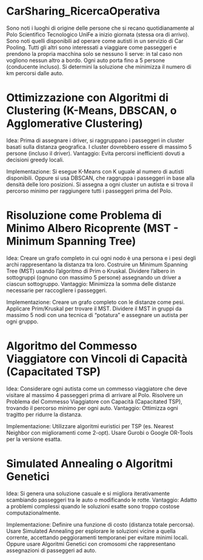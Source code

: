 # CarSharing_RicercaOperativa
 
Sono noti i luoghi di origine delle persone che si recano quotidianamente al Polo Scientifico Tecnologico UniFe a inizio giornata (stessa ora di arrivo). Sono noti quelli disponibili ad operare come autisti in un servizio di Car Pooling. Tutti gli altri sono interessati a viaggiare come passeggeri e prendono la propria macchina solo se nessuno li serve: in tal caso non vogliono nessun altro a bordo. Ogni auto porta fino a 5 persone (conducente incluso). 
Si determini la soluzione che minimizza il numero di km percorsi dalle auto.

# Ottimizzazione con Algoritmi di Clustering (K-Means, DBSCAN, o Agglomerative Clustering)
Idea: Prima di assegnare i driver, si raggruppano i passeggeri in cluster basati sulla distanza geografica. I cluster dovrebbero essere di massimo 5 persone (incluso il driver).
Vantaggio: Evita percorsi inefficienti dovuti a decisioni greedy locali.

Implementazione:
Si esegue K-Means con  K  uguale al numero di autisti disponibili.
Oppure si usa DBSCAN, che raggruppa i passeggeri in base alla densità delle loro posizioni.
Si assegna a ogni cluster un autista e si trova il percorso minimo per raggiungere tutti i passeggeri prima del Polo.

# Risoluzione come Problema di Minimo Albero Ricoprente (MST - Minimum Spanning Tree)
Idea:
Creare un grafo completo in cui ogni nodo è una persona e i pesi degli archi rappresentano la distanza tra loro.
Costruire un Minimum Spanning Tree (MST) usando l’algoritmo di Prim o Kruskal.
Dividere l’albero in sottogruppi (ognuno con massimo 5 persone) assegnando un driver a ciascun sottogruppo.
Vantaggio: Minimizza la somma delle distanze necessarie per raccogliere i passeggeri.

Implementazione:
Creare un grafo completo con le distanze come pesi.
Applicare Prim/Kruskal per trovare il MST.
Dividere il MST in gruppi da massimo 5 nodi con una tecnica di “potatura” e assegnare un autista per ogni gruppo.

# Algoritmo del Commesso Viaggiatore con Vincoli di Capacità (Capacitated TSP)
Idea:
Considerare ogni autista come un commesso viaggiatore che deve visitare al massimo 4 passeggeri prima di arrivare al Polo.
Risolvere un Problema del Commesso Viaggiatore con Capacità (Capacitated TSP), trovando il percorso minimo per ogni auto.
Vantaggio: Ottimizza ogni tragitto per ridurre la distanza.

Implementazione:
Utilizzare algoritmi euristici per TSP (es. Nearest Neighbor con miglioramenti come 2-opt).
Usare Gurobi o Google OR-Tools per la versione esatta.

# Simulated Annealing o Algoritmi Genetici
Idea: Si genera una soluzione casuale e si migliora iterativamente scambiando passeggeri tra le auto o modificando le rotte.
Vantaggio: Adatto a problemi complessi quando le soluzioni esatte sono troppo costose computazionalmente.

Implementazione:
Definire una funzione di costo (distanza totale percorsa).
Usare Simulated Annealing per esplorare le soluzioni vicine a quella corrente, accettando peggioramenti temporanei per evitare minimi locali.
Oppure usare Algoritmi Genetici con cromosomi che rappresentano assegnazioni di passeggeri ad auto.